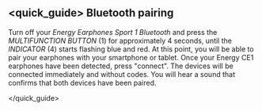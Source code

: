## <quick_guide> Bluetooth pairing

Turn off your *Energy Earphones Sport 1 Bluetooth* and press the *MULTIFUNCTION BUTTON* (1) for approximately 4 seconds, until the *INDICATOR* (4) starts flashing blue and red. At this point, you will be able to pair your earphones with your smartphone or tablet. Once your Energy CE1 earphones have been detected, press "connect". The devices will be connected immediately and without codes. You will hear a sound that confirms that both devices have been paired.


</quick_guide>
